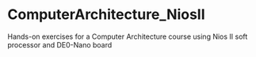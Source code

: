 # ComputerArchitecture_NiosII
Hands-on exercises for a Computer Architecture course using Nios II soft processor and DE0-Nano board
